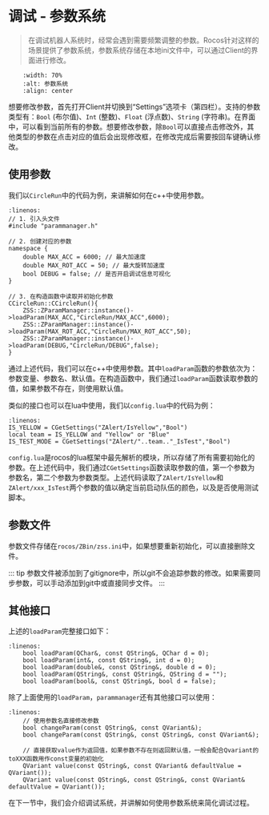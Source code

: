 # 调试 - 参数系统

> 在调试机器人系统时，经常会遇到需要频繁调整的参数。Rocos针对这样的场景提供了参数系统，参数系统存储在本地ini文件中，可以通过Client的界面进行修改。

```{thumbnail} ../../img/1_4_1_settings.png
    :width: 70%
    :alt: 参数系统
    :align: center
```

想要修改参数，首先打开Client并切换到“Settings”选项卡（第四栏）。支持的参数类型有：`Bool` (布尔值)、`Int` (整数)、`Float` (浮点数)、`String` (字符串)。在界面中，可以看到当前所有的参数。想要修改参数，除`Bool`可以直接点击修改外，其他类型的参数在点击对应的值后会出现修改框，在修改完成后需要按回车键确认修改。

## 使用参数

我们以`CircleRun`中的代码为例，来讲解如何在c++中使用参数。

```{code-block} c++
:linenos:
// 1. 引入头文件
#include "parammanager.h"

// 2. 创建对应的参数
namespace {
    double MAX_ACC = 6000; // 最大加速度
    double MAX_ROT_ACC = 50; // 最大旋转加速度
    bool DEBUG = false; // 是否开启调试信息可视化
}

// 3. 在构造函数中读取并初始化参数
CCircleRun::CCircleRun(){
    ZSS::ZParamManager::instance()->loadParam(MAX_ACC,"CircleRun/MAX_ACC",6000);
    ZSS::ZParamManager::instance()->loadParam(MAX_ROT_ACC,"CircleRun/MAX_ROT_ACC",50);
    ZSS::ZParamManager::instance()->loadParam(DEBUG,"CircleRun/DEBUG",false);
}
```

通过上述代码，我们可以在c++中使用参数。其中`loadParam`函数的参数依次为：参数变量、参数名、默认值。在构造函数中，我们通过`loadParam`函数读取参数的值，如果参数不存在，则使用默认值。

类似的接口也可以在lua中使用，我们以`config.lua`中的代码为例：

```{code-block} lua
:linenos:
IS_YELLOW = CGetSettings("ZAlert/IsYellow","Bool")
local team = IS_YELLOW and "Yellow" or "Blue"
IS_TEST_MODE = CGetSettings("ZAlert/"..team.."_IsTest","Bool")
```

`config.lua`是rocos的lua框架中最先解析的模块，所以存储了所有需要初始化的参数。在上述代码中，我们通过`CGetSettings`函数读取参数的值，第一个参数为参数名，第二个参数为参数类型。上述代码读取了`ZAlert/IsYellow`和`ZAlert/xxx_IsTest`两个参数的值以确定当前启动队伍的颜色，以及是否使用测试脚本。

## 参数文件

参数文件存储在`rocos/ZBin/zss.ini`中，如果想要重新初始化，可以直接删除文件。

::: tip
参数文件被添加到了gitignore中，所以git不会追踪参数的修改。如果需要同步参数，可以手动添加到git中或直接同步文件。
:::

## 其他接口

上述的`loadParam`完整接口如下：
    
```{code-block} c++
:linenos:
    bool loadParam(QChar&, const QString&, QChar d = 0);
    bool loadParam(int&, const QString&, int d = 0);
    bool loadParam(double&, const QString&, double d = 0);
    bool loadParam(QString&, const QString&, QString d = "");
    bool loadParam(bool&, const QString&, bool d = false);
```

除了上面使用的`loadParam`，`parammanager`还有其他接口可以使用：

```{code-block} c++
:linenos:
    // 使用参数名直接修改参数
    bool changeParam(const QString&, const QVariant&);
    bool changeParam(const QString&, const QString&, const QVariant&);
    
    // 直接获取value作为返回值，如果参数不存在则返回默认值，一般会配合Qvariant的toXXX函数用作const变量的初始化
    QVariant value(const QString&, const QVariant& defaultValue = QVariant());
    QVariant value(const QString&, const QString&, const QVariant& defaultValue = QVariant());
```

在下一节中，我们会介绍调试系统，并讲解如何使用参数系统来简化调试过程。
